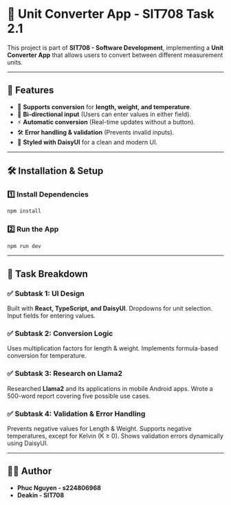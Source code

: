 # 📏 Unit Converter App - SIT708 Task 2.1

This project is part of **SIT708 - Software Development**, implementing a **Unit Converter App** that allows users to convert between different measurement units.

---

## 📌 Features
- 🔄 **Supports conversion** for **length, weight, and temperature**.
- 🔢 **Bi-directional input** (Users can enter values in either field).
- ⚡ **Automatic conversion** (Real-time updates without a button).
- 🛠 **Error handling & validation** (Prevents invalid inputs).
- 🎨 **Styled with DaisyUI** for a clean and modern UI.

---

## 🛠 Installation & Setup
### 1️⃣ Install Dependencies
```sh
npm install
```

### 2️⃣ Run the App
```sh
npm run dev
```

---

## **📖 Task Breakdown**
### ✅ Subtask 1: UI Design
Built with **React, TypeScript, and DaisyUI**.
Dropdowns for unit selection.
Input fields for entering values.
### ✅ Subtask 2: Conversion Logic
Uses multiplication factors for length & weight.
Implements formula-based conversion for temperature.
### ✅ Subtask 3: Research on Llama2
Researched **Llama2** and its applications in mobile Android apps.
Wrote a 500-word report covering five possible use cases.
### ✅ Subtask 4: Validation & Error Handling
Prevents negative values for Length & Weight.
Supports negative temperatures, except for Kelvin (K ≥ 0).
Shows validation errors dynamically using DaisyUI.

---

## 👨‍💻 Author
- **Phuc Nguyen - s224806968**
- **Deakin - SIT708**

